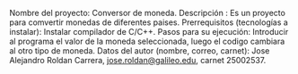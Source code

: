 Nombre del proyecto: Conversor de moneda.
Descripción : Es un proyecto para comvertir monedas de diferentes paises.
Prerrequisitos (tecnologías a instalar): Instalar compilador de C/C++.
Pasos para su ejecución: Introducir al programa el valor de la moneda seleccionada, luego el codigo cambiara al otro tipo de moneda.
Datos del autor (nombre, correo, carnet): Jose Alejandro Roldan Carrera, jose.roldan@galileo.edu, carnet 25002537.
